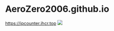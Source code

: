 # AeroZero2006.github.io
https://ipcounter.ihcr.top
 <img style="-webkit-user-select: none;margin: auto;background-color: hsl(0, 0%, 90%);transition: background-color 300ms;" src="https://ipcounter.ihcr.top/">
